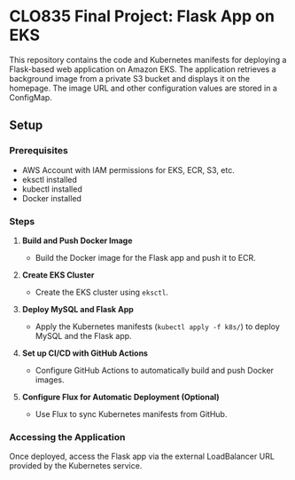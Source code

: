 # CLO835 Final Project: Flask App on EKS

This repository contains the code and Kubernetes manifests for deploying a Flask-based web application on Amazon EKS. The application retrieves a background image from a private S3 bucket and displays it on the homepage. The image URL and other configuration values are stored in a ConfigMap.

## Setup

### Prerequisites
- AWS Account with IAM permissions for EKS, ECR, S3, etc.
- eksctl installed
- kubectl installed
- Docker installed

### Steps

1. **Build and Push Docker Image**
   - Build the Docker image for the Flask app and push it to ECR.

2. **Create EKS Cluster**
   - Create the EKS cluster using `eksctl`.

3. **Deploy MySQL and Flask App**
   - Apply the Kubernetes manifests (`kubectl apply -f k8s/`) to deploy MySQL and the Flask app.

4. **Set up CI/CD with GitHub Actions**
   - Configure GitHub Actions to automatically build and push Docker images.

5. **Configure Flux for Automatic Deployment (Optional)**
   - Use Flux to sync Kubernetes manifests from GitHub.

### Accessing the Application

Once deployed, access the Flask app via the external LoadBalancer URL provided by the Kubernetes service.
